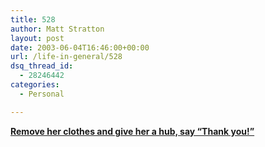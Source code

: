 ```yaml
---
title: 528
author: Matt Stratton
layout: post
date: 2003-06-04T16:46:00+00:00
url: /life-in-general/528
dsq_thread_id:
  - 28246442
categories:
  - Personal

---
```

**[Remove her clothes and give her a hub, say &#8220;Thank you!&#8221;][1]**

 [1]: https://www.petoffice.co.jp/catprin/english/